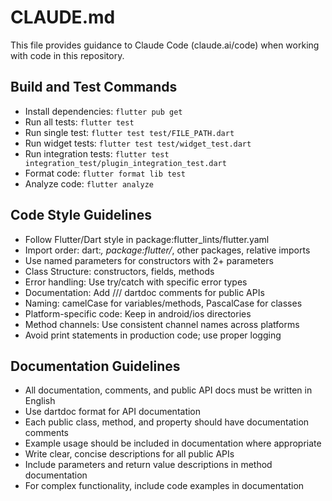 # CLAUDE.md

This file provides guidance to Claude Code (claude.ai/code) when working with code in this repository.

## Build and Test Commands
- Install dependencies: `flutter pub get`
- Run all tests: `flutter test`
- Run single test: `flutter test test/FILE_PATH.dart`
- Run widget tests: `flutter test test/widget_test.dart`
- Run integration tests: `flutter test integration_test/plugin_integration_test.dart`
- Format code: `flutter format lib test`
- Analyze code: `flutter analyze`

## Code Style Guidelines
- Follow Flutter/Dart style in package:flutter_lints/flutter.yaml
- Import order: dart:*, package:flutter/*, other packages, relative imports
- Use named parameters for constructors with 2+ parameters
- Class Structure: constructors, fields, methods
- Error handling: Use try/catch with specific error types
- Documentation: Add /// dartdoc comments for public APIs
- Naming: camelCase for variables/methods, PascalCase for classes
- Platform-specific code: Keep in android/ios directories
- Method channels: Use consistent channel names across platforms
- Avoid print statements in production code; use proper logging

## Documentation Guidelines
- All documentation, comments, and public API docs must be written in English
- Use dartdoc format for API documentation
- Each public class, method, and property should have documentation comments
- Example usage should be included in documentation where appropriate
- Write clear, concise descriptions for all public APIs
- Include parameters and return value descriptions in method documentation
- For complex functionality, include code examples in documentation
